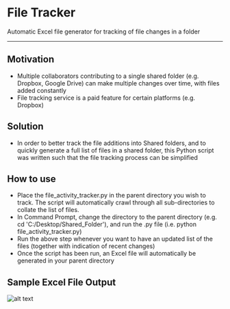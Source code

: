 # File Tracker
Automatic Excel file generator for tracking of file changes in a folder
___

## Motivation
- Multiple collaborators contributing to a single shared folder (e.g. Dropbox, Google Drive) can make multiple changes over time, with files added constantly
- File tracking service is a paid feature for certain platforms (e.g. Dropbox)


## Solution
- In order to better track the file additions into Shared folders, and to quickly generate a full list of files in a shared folder, this Python script was written such that the file tracking process can be simplified

## How to use
- Place the file_activity_tracker.py in the parent directory you wish to track. The script will automatically crawl through all sub-directories to collate the list of files. 
- In Command Prompt, change the directory to the parent directory (e.g. cd 'C:/Desktop/Shared_Folder'), and run the .py file (i.e. python file_activity_tracker.py) 
- Run the above step whenever you want to have an updated list of the files (together with indication of recent changes)
- Once the script has been run, an Excel file will automatically be generated in your parent directory

## Sample Excel File Output
![alt text](https://github.com/kennethleungty/file-tracker/blob/main/sample_excel_output.png)
